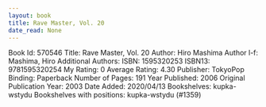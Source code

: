 ```yaml
---
layout: book
title: Rave Master, Vol. 20
date_read: None
---
```


Book Id: 570546
Title: Rave Master, Vol. 20
Author: Hiro Mashima
Author l-f: Mashima, Hiro
Additional Authors: 
ISBN: 1595320253
ISBN13: 9781595320254
My Rating: 0
Average Rating: 4.30
Publisher: TokyoPop
Binding: Paperback
Number of Pages: 191
Year Published: 2006
Original Publication Year: 2003
Date Added: 2020/04/13
Bookshelves: kupka-wstydu
Bookshelves with positions: kupka-wstydu (#1359)

